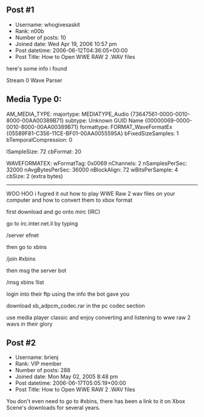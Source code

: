 ## Post #1
- Username: whogivesaskit
- Rank: n00b
- Number of posts: 10
- Joined date: Wed Apr 19, 2006 10:57 pm
- Post datetime: 2006-06-12T04:36:05+00:00
- Post Title: How to Open WWE RAW 2 .WAV files

here's some info i found

Stream 0
Wave Parser

Media Type 0:
--------------------------
AM_MEDIA_TYPE:
majortype: MEDIATYPE_Audio {73647561-0000-0010-8000-00AA00389B71}
subtype: Unknown GUID Name {00000069-0000-0010-8000-00AA00389B71}
formattype: FORMAT_WaveFormatEx {05589F81-C356-11CE-BF01-00AA0055595A}
bFixedSizeSamples: 1
bTemporalCompression: 0

lSampleSize: 72
cbFormat: 20

WAVEFORMATEX:
wFormatTag: 0x0069
nChannels: 2
nSamplesPerSec: 32000
nAvgBytesPerSec: 36000
nBlockAlign: 72
wBitsPerSample: 4
cbSize: 2 (extra bytes)

-------------------------------------------------------------------------------------
WOO HOO i fugred it out how to play WWE Raw 2 wav files on your computer and how to convert them to xbox format

first download and go onto mirc (IRC)

go to irc.inter.net.il by typing 

/server efnet

then go to xbins

/join #xbins

then msg the server bot

/msg xbins !list

login into their ftp using the info the bot gave you

download xb_adpcm_codec.rar in the pc codec section

use media player classic and enjoy converting and listening to wwe raw 2 wavs in their glory
## Post #2
- Username: brienj
- Rank: VIP member
- Number of posts: 288
- Joined date: Mon May 02, 2005 8:48 pm
- Post datetime: 2006-06-17T05:05:19+00:00
- Post Title: How to Open WWE RAW 2 .WAV files

You don't even need to go to #xbins, there has been a link to it on Xbox Scene's downloads for several years.
